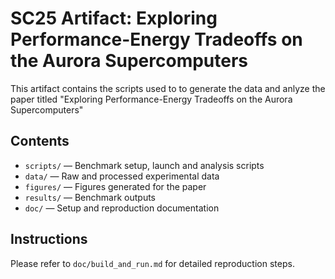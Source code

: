 # SC25 Artifact: Exploring Performance-Energy Tradeoffs on the  Aurora Supercomputers

This artifact contains the scripts used to to generate the data and anlyze the paper titled "Exploring Performance-Energy Tradeoffs on the  Aurora Supercomputers"

## Contents
- `scripts/` — Benchmark setup, launch and analysis scripts
- `data/` — Raw and processed experimental data
- `figures/` — Figures generated for the paper
- `results/` — Benchmark outputs
- `doc/` — Setup and reproduction documentation

## Instructions
Please refer to `doc/build_and_run.md` for detailed reproduction steps.

